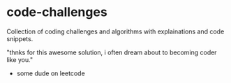 # code-challenges
Collection of coding challenges and algorithms with explainations and code snippets.

"thnks for this awesome solution, i often dream about to becoming coder like you."
- some dude on leetcode
